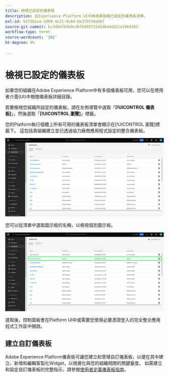 ```yaml
---
title: 檢視已設定的儀表板
description: 在Experience Platform UI中檢視貴組織已設定的儀表板清單。
exl-id: b1fdb1aa-2d09-4c21-9c84-be379f34a9b7
source-git-commit: bc3db67b5b9e3bfb98571541d6e4dd2ca19b3303
workflow-type: tm+mt
source-wordcount: '202'
ht-degree: 0%

---
```


# 檢視已設定的儀表板

如果您的組織在Adobe Experience Platform中有多個儀表板可用，您可以在使用者介面(UI)中檢閱儀表板詳細目錄。

若要檢視您組織所設定的儀表板，請在左側導覽中選取「**[!UICONTROL 儀表板]**」，然後選取「**[!UICONTROL 瀏覽]**」標籤。

您的Platform執行個體上所有可用的儀表板清單會顯示在[!UICONTROL 瀏覽]標籤下。 這包括貴組織建立並已透過協力廠商應用程式設定的整合儀表板。

![ UI儀表板區段內的「瀏覽」標籤。](./images/inventory/browse-tab.png)

您可以從清單中選取圖示板的名稱，以檢視個別圖示板。

![反白顯示儀表板名稱的[瀏覽]索引標籤。](./images/inventory/dashboard-name.png)

選取後，控制面板會在Platform UI中或需要您使用必要憑證登入的完全整合應用程式工作區中開啟。

## 建立自訂儀表板

Adobe Experience Platform儀表板可讓您建立和管理自訂儀表板，以便在其中建立、新增和編輯客製化Widget，以視覺化與您的組織相關的關鍵量度。 如需建立和設定自訂儀表板的完整指示，請參閱[使用者定義儀表板指南](./user-defined-dashboards.md)。
